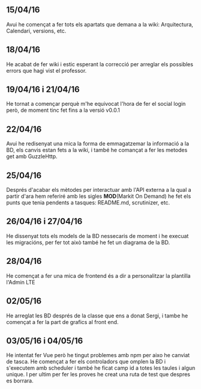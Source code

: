 ## 15/04/16
Avui he començat a fer tots els apartats que demana a la wiki: Arquitectura, Calendari, versions, etc.
## 18/04/16
He acabat de fer wiki i estic esperant la correcció per arreglar els possibles errors que hagi vist el professor.
## 19/04/16 i 21/04/16 
He tornat a començar perquè m'he equivocat l'hora de fer el social login però, de moment tinc fet fins a la versió v0.0.1
## 22/04/16
Avui he redisenyat una mica la forma de emmagatzemar la informació a la BD, els canvis estan fets a la wiki, i també he comançat a fer les metodes get amb GuzzleHttp.
## 25/04/16
Després d'acabar els mètodes per interactuar amb l'API externa a la qual a partir d'ara hem referiré amb les sigles **MOD**(Markit On Demand) he fet els punts que tenia pendents a tasques: README.md, scrutinizer, etc.
## 26/04/16 i 27/04/16
He dissenyat tots els models de la BD nessecaris de moment i he execuat les migracións, per fer tot això també he fet un diagrama de la BD.
## 28/04/16
He començat a fer una mica de frontend és a dir a personalitzar la plantilla l'Admin LTE
## 02/05/16
He arreglat les BD després de la classe que ens a donat Sergi, i tambe he començat a fer la part de grafics al front end.
## 03/05/16 i 04/05/16
He intentat fer Vue però he tingut problemes amb npm per aixo he canviat de tasca. He començat a fer els controladors que omplen la BD i s'executem amb scheduler i també he ficat camp id a totes les taules i algun unique. I per ultim per fer les proves he creat una ruta de test que despres es borrara.